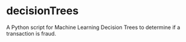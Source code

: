 # decisionTrees

A Python script for Machine Learning Decision Trees to determine if a transaction is fraud.
